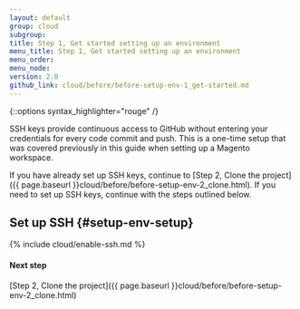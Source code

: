 ```yaml
---
layout: default
group: cloud
subgroup:
title: Step 1, Get started setting up an environment
menu_title: Step 1, Get started setting up an environment
menu_order:
menu_node:
version: 2.0
github_link: cloud/before/before-setup-env-1_get-started.md
---
```


{::options syntax_highlighter="rouge" /}

SSH keys provide continuous access to GitHub without entering your credentials for every code commit and push. This is a one-time setup that was covered previously in this guide when setting up a Magento workspace.

If you have already set up SSH keys, continue to [Step 2, Clone the project]({{ page.baseurl }}cloud/before/before-setup-env-2_clone.html). If you need to set up SSH keys, continue with the steps outlined below.

## Set up SSH {#setup-env-setup}

{% include cloud/enable-ssh.md %}

#### Next step
[Step 2, Clone the project]({{ page.baseurl }}cloud/before/before-setup-env-2_clone.html)
